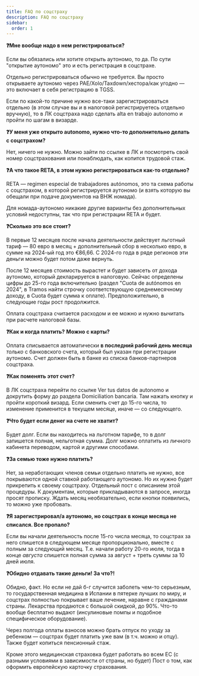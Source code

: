 ```yaml
---
title: FAQ по соцстраху
description: FAQ по соцстраху
sidebar:
  order: 1
---
```




**❓Мне вообще надо в нем регистрироваться?**

Если вы обязались или хотите открыть аутономо, то да. По сути "открытие аутономо" это и есть регистрация в соцстрахе.



Отдельно регистрироваться обычно не требуется. Вы просто открываете аутономо через PAE/Xolo/Taxdown/хестора/как угодно — это включает в себя регистрацию в TGSS.

Если по какой-то причине нужно все-таки зарегистрироваться отдельно (в этом случае вы и в налоговой регистрируетесь отдельно вручную), то в ЛК соцстраха надо сделать alta en trabajo autonomo и пройти по шагам в визарде.



**❓У меня уже открыто autonomo, нужно что-то дополнительно делать с соцстрахом?**

Нет, ничего не нужно. Можно зайти по ссылке в ЛК и посмотреть свой номер соцстрахования или понаблюдать, как копится трудовой стаж.



**❓А что такое RETA, в этом нужно регистрироваться как-то отдельно?**

RETA — regimen especial de trabajadores autónomos, это та схема работы с соцстрахом, в которой регистрируется аутономо (и взять которую вы обещали при подаче документов на ВНЖ номада).

Для номада-аутономо никакие другие варианты без дополнительных условий недоступны, так что при регистрации RETA и будет.



**❓Сколько это все стоит?**

В первые 12 месяцев после начала деятельности действует льготный тариф — 80 евро в месяц + дополнительный сбор в несколько евро, в сумме на 2024-ый год это €86,66. С 2024-го года в ряде регионов эти деньги можно будет потом даже вернуть.



После 12 месяцев стоимость вырастет и будет зависеть от дохода аутономо, который декларируется в налоговую. Сейчас определены цифры до 25-го года включительно (раздел "Cuota de autónomos en 2024", в Tramos найти строчку соответствующую среднемесячному доходу, в Cuota будет сумма к оплате). Предположительно, в следующие годы рост продолжится.



Оплата соцстраха считается расходом и ее можно и нужно вычитать при расчете налоговой базы.



**❓Как и когда платить?** **Можно с карты?**

Оплата списывается автоматически **в последний рабочий день месяца** *только* с банковского счета, который был указан при регистрации аутономо. Счет должен быть в банке из списка банков-партнеров соцстраха.



**❓Как поменять этот счет?**

В ЛК соцстраха перейти по ссылке Ver tus datos de autonomo и докрутить форму до раздела Domiciliation bancaria. Там нажать кнопку и пройти короткий визард. Если сменить счет до 15-го числа, то изменение применится в текущем месяце, иначе — со следующего.



**❓Что будет если денег на счете не хватит?**

Будет долг. Если вы находитесь на льготном тарифе, то в долг запишется полная, нельготная сумма. Долг можно оплатить из личного кабинета переводом, картой и другими способами.



**❓За семью тоже нужно платить?**

Нет, за неработающих членов семьи отдельно платить не нужно, все покрываются одной ставкой работающего аутономо. Но их нужно будет прикрепить к своему соцстраху. Отдельный пост с описанием этой процедуры. К документам, которые прикладываются в запросе, иногда просят прописку. Ждать месяц необязательно, если кнопки появились, то можно уже пробовать.



**❓Я зарегистрировал/а аутономо, но соцстрах в конце месяца не списался. Все пропало?**

Если вы начали деятельность после 15-го числа месяца, то соцстрах за него спишется в следующем месяце пропорционально, вместе с полным за следующий месяц. Т.е. начали работу 20-го июля, тогда в конце *августа* спишется полная сумма за август + треть суммы за 10 дней июля.



**❓Обидно отдавать такие деньги! За что?!**

Обидно, факт. Но если не дай б-г случится заболеть чем-то серьезным, то государственная медицина в Испании в пятерке лучших по миру, и соцстрах полностью покрывает ваше лечение, наравне с гражданами страны. Лекарства продаются с большой скидкой, до 90%. Что-то вообще бесплатно выдают (инсулиновые помпы и подобное специфическое оборудование). 

Через полгода оплаты взносов можно брать отпуск по уходу за ребенком — соцстрах будет платить уже вам (в т.ч. можно и отцу). Также будет копиться пенсионный стаж. 

Кроме этого медицинская страховка будет работать во всем ЕС (с разными условиями в зависимости от страны, но будет) Пост о том, как оформить европейскую карточку страхования.